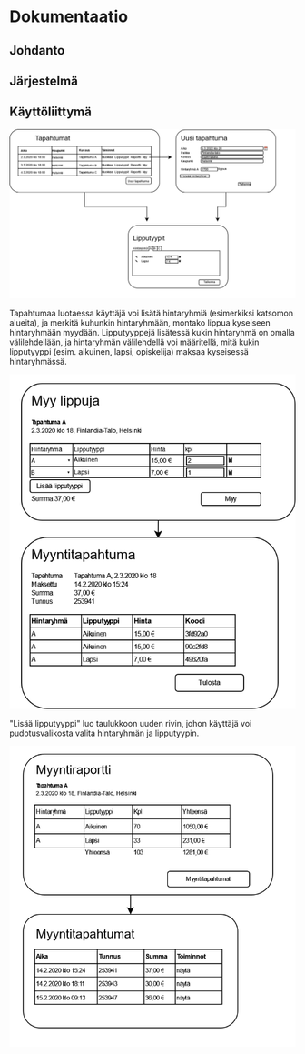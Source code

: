 # Dokumentaatio

## Johdanto

## Järjestelmä

## Käyttöliittymä

![Käyttöliittymäkaavio tapahtumien luomisesta](assets/images/ui-kaavio-1.png)

Tapahtumaa luotaessa käyttäjä voi lisätä hintaryhmiä (esimerkiksi katsomon alueita), ja merkitä kuhunkin hintaryhmään, montako lippua kyseiseen hintaryhmään myydään. Lipputyyppejä lisätessä kukin hintaryhmä on omalla välilehdellään, ja hintaryhmän välilehdellä voi määritellä, mitä kukin lipputyyppi (esim. aikuinen, lapsi, opiskelija) maksaa kyseisessä hintaryhmässä.

![Käyttöliittymäkaavio lippujen myymisestä](assets/images/ui-kaavio-2.png)

"Lisää lipputyyppi" luo taulukkoon uuden rivin, johon käyttäjä voi pudotusvalikosta valita hintaryhmän ja lipputyypin.

![Käyttöliittymäkaavio myyntiraporteista](assets/images/ui-kaavio-3.png)